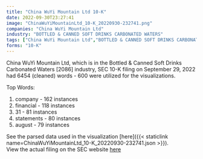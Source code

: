 ```yaml
---
title: "China WuYi Mountain Ltd 10-K"
date: 2022-09-30T23:27:41
image: "ChinaWuYiMountainLtd_10-K_20220930-232741.png"
companies: "China WuYi Mountain Ltd"
industry: "BOTTLED & CANNED SOFT DRINKS CARBONATED WATERS"
tags: ["China WuYi Mountain Ltd","BOTTLED & CANNED SOFT DRINKS CARBONATED WATERS","09-29-2022","10-K"]
forms: "10-K"
---
```

China WuYi Mountain Ltd, which is in the Bottled & Canned Soft Drinks Carbonated Waters [2086] industry, SEC 10-K filing on September 29, 2022 had 6454 (cleaned) words - 600 were utilized for the visualizations.

Top Words:
1. company - 162 instances
2. financial - 118 instances
3. 31 - 81 instances
4. statements - 80 instances
5. august - 79 instances


See the parsed data used in the visualization [here]({{< staticlink name=ChinaWuYiMountainLtd_10-K_20220930-232741.json >}}).  
View the actual filing on the SEC website [here](https://www.sec.gov/Archives/edgar/data/1687065/0001477932-22-007306.txt)
